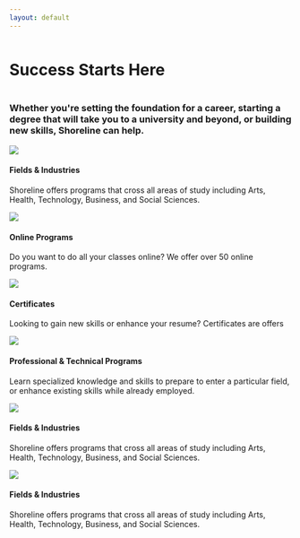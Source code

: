 ```yaml
---
layout: default
---
```

<div class="row img-bg">
  <div class="small-6 column">
    <h1>Success Starts Here</h1>
  </div>
  <div class="small-12 column">
    <h3>Whether you're setting the foundation for a career, starting a degree that will take you to a university and beyond, or building new skills, Shoreline can help.</h3>
  </div>
</div>

<div class="small-12 column">
  <div class="card">
    <img src="https://placehold.it/500x250?text=img">
    <div class="card-section">
      <h4>Fields & Industries</h4>
      <p>Shoreline offers programs that cross all areas of study including Arts, Health, Technology, Business, and Social Sciences.</p>
    </div>
  </div>
  <div class="card">
    <img src="https://placehold.it/500x250?text=img">
    <div class="card-section">
      <h4>Online Programs</h4>
      <p>Do you want to do all your classes online? We offer over 50 online programs.</p>
    </div>
  </div>
  <div class="card">
    <img src="https://placehold.it/500x250?text=img">
    <div class="card-section">
      <h4>Certificates</h4>
      <p>Looking to gain new skills or enhance your resume? Certificates are offers</p>
    </div>
  </div>
</div>

<div class="small-12 column">
  <div class="card">
    <img src="https://placehold.it/500x250?text=img">
    <div class="card-section">
      <h4>Professional & Technical Programs</h4>
      <p>Learn specialized knowledge and skills to prepare to enter a particular field, or enhance existing skills while already employed.</p>
    </div>
  </div>
  <div class="card">
    <img src="https://placehold.it/500x250?text=img">
    <div class="card-section">
      <h4>Fields & Industries</h4>
      <p>Shoreline offers programs that cross all areas of study including Arts, Health, Technology, Business, and Social Sciences.</p>
    </div>
  </div>
  <div class="card">
    <img src="https://placehold.it/500x250?text=img">
    <div class="card-section">
      <h4>Fields & Industries</h4>
      <p>Shoreline offers programs that cross all areas of study including Arts, Health, Technology, Business, and Social Sciences.</p>
    </div>
  </div>
</div>

